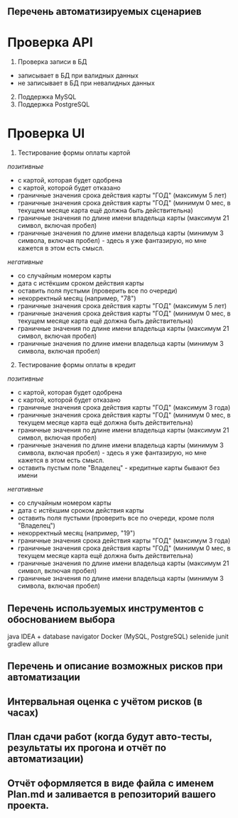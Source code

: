 ## Перечень автоматизируемых сценариев

# Проверка API

1. Проверка записи в БД
  * записывает в БД при валидных данных
  * не записывает в БД при невалидных данных
2. Поддержка MySQL
3. Поддержка PostgreSQL

# Проверка UI

1. Тестирование формы оплаты картой

 _позитивные_
  * с картой, которая будет одобрена
  * с картой, которой будет отказано
  * граничные значения срока действия карты "ГОД" (максимум 5 лет)
  * граничные значения срока действия карты "ГОД" (минимум 0 мес, в текущем месяце карта ещё должна быть действительна)
  * граничные значения по длине имени владельца карты (максимум 21 символ, включая пробел)
  * граничные значения по длине имени владельца карты (минимум 3 символа, включая пробел) - здесь я уже фантазирую, но мне кажется в этом есть смысл.

 _негативные_
  * со случайным номером карты
  * дата с истёкшим сроком действия карты
  * оставить поля пустыми (проверить все по очереди)
  * некорректный месяц (например, "78")
  * граничные значения срока действия карты "ГОД" (максимум 5 лет)
  * граничные значения срока действия карты "ГОД" (минимум 0 мес, в текущем месяце карта ещё должна быть действительна)
  * граничные значения по длине имени владельца карты (максимум 21 символ, включая пробел)
  * граничные значения по длине имени владельца карты (минимум 3 символа, включая пробел)

2. Тестирование формы оплаты в кредит

 _позитивные_
  * с картой, которая будет одобрена
  * с картой, которой будет отказано
  * граничные значения срока действия карты "ГОД" (максимум 3 года)
  * граничные значения срока действия карты "ГОД" (минимум 0 мес, в текущем месяце карта ещё должна быть действительна)
  * граничные значения по длине имени владельца карты (максимум 21 символ, включая пробел)
  * граничные значения по длине имени владельца карты (минимум 3 символа, включая пробел) - здесь я уже фантазирую, но мне кажется в этом есть смысл.
  * оставить пустым поле "Владелец" - кредитные карты бывают без имени

 _негативные_
  * со случайным номером карты
  * дата с истёкшим сроком действия карты
  * оставить поля пустыми (проверить все по очереди, кроме поля "Владелец")
  * некорректный месяц (например, "19")
  * граничные значения срока действия карты "ГОД" (максимум 3 года)
  * граничные значения срока действия карты "ГОД" (минимум 0 мес, в текущем месяце карта ещё должна быть действительна)
  * граничные значения по длине имени владельца карты (максимум 21 символ, включая пробел)
  * граничные значения по длине имени владельца карты (минимум 3 символа, включая пробел)


## Перечень используемых инструментов с обоснованием выбора
java
IDEA + database navigator
Docker (MySQL, PostgreSQL)
selenide
junit
gradlew
allure



## Перечень и описание возможных рисков при автоматизации
## Интервальная оценка с учётом рисков (в часах)
## План сдачи работ (когда будут авто-тесты, результаты их прогона и отчёт по автоматизации)
## Отчёт оформляется в виде файла с именем Plan.md и заливается в репозиторий вашего проекта.

